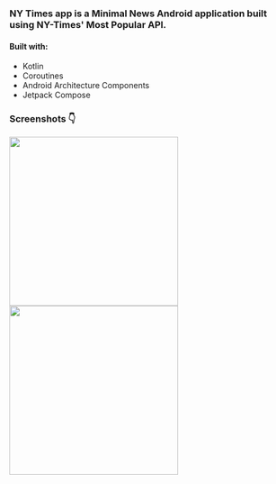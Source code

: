 ### NY Times app is a Minimal News Android application built using NY-Times' Most Popular API.

#### Built with:
* Kotlin
* Coroutines
* Android Architecture Components
* Jetpack Compose 

### Screenshots 👇
<div>
<img src="https://user-images.githubusercontent.com/57583664/203859720-5e23d190-6231-4d0c-9765-a67e691d7a55.jpg" width=300>
<img src="https://user-images.githubusercontent.com/57583664/203859727-c1311d3a-b92f-4d3d-9142-cbe6ea82071b.jpg" width=300>
</div>
